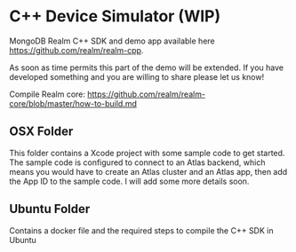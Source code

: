 # C++ Device Simulator (WIP)

MongoDB Realm C++ SDK and demo app available here https://github.com/realm/realm-cpp.

As soon as time permits this part of the demo will be extended.
If you have developed something and you are willing to share please let us know!


Compile Realm core: https://github.com/realm/realm-core/blob/master/how-to-build.md


## OSX Folder

This folder contains a Xcode project with some sample code to get started. The sample code is configured to connect to an Atlas backend, which means you would have to create an Atlas cluster and an Atlas app, then add the App ID to the sample code. I will add some more details soon.

## Ubuntu Folder

Contains a docker file and the required steps to compile the C++ SDK in Ubuntu

